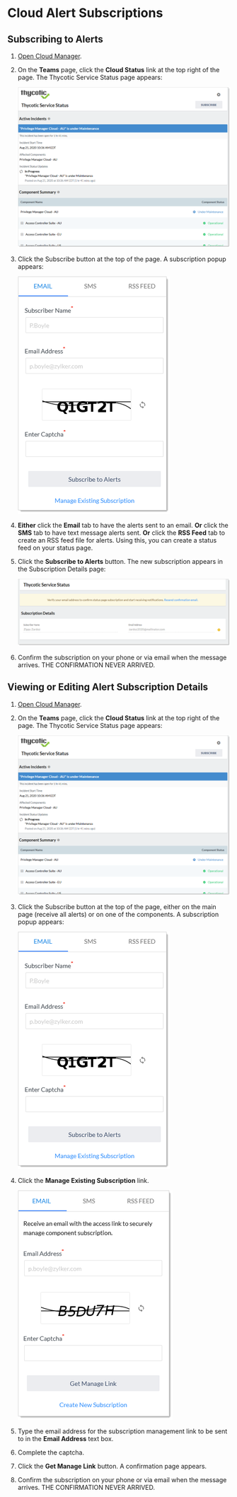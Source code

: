 

# Cloud Alert Subscriptions

## Subscribing to Alerts

1. [Open Cloud Manager](#open-cloud-manager).

1. On the **Teams** page, click the **Cloud Status** link at the top right of the page. The Thycotic Service Status page appears:

   ![image-20200821121809613](images/image-20200821121809613.png)

1. Click the Subscribe button at the top of the page. A subscription popup appears:

   ![image-20200821142429791](images/image-20200821142429791.png)

1. **Either** click the **Email** tab to have the alerts sent to an email.
   **Or** click the **SMS** tab to have text message alerts sent.
   **Or** click the **RSS Feed** tab to create an RSS feed file for alerts. Using this, you can create a status feed on your status page.

1. Click the **Subscribe to Alerts** button. The new subscription appears in the Subscription Details page:

   ![image-20200821143810068](images/image-20200821143810068.png)

1. Confirm the subscription on your phone or via email when the message arrives. THE CONFIRMATION NEVER ARRIVED.

## Viewing or Editing Alert Subscription Details

1. [Open Cloud Manager](#open-cloud-manager).

1. On the **Teams** page, click the **Cloud Status** link at the top right of the page. The Thycotic Service Status page appears:

   ![image-20200821121809613](images/image-20200821121809613.png)

1. Click the Subscribe button at the top of the page, either on the main page (receive all alerts) or on one of the components. A subscription popup appears:

   ![image-20200821142429791](images/image-20200821142429791.png)

1. Click the **Manage Existing Subscription** link.

   ![image-20200821145158056](images/image-20200821145158056.png)

1. Type the email address for the subscription management link to be sent to in the **Email Address** text box.

1. Complete the captcha.

1. Click the **Get Manage Link** button. A confirmation page appears.

1. Confirm the subscription on your phone or via email when the message arrives. THE CONFIRMATION NEVER ARRIVED.